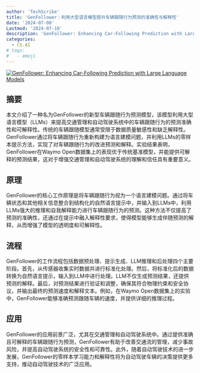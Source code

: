 ```yaml
---
author: 'TechScribe'
title: 'GenFollower：利用大型语言模型提升车辆跟随行为预测的准确性与解释性'
date: '2024-07-08'
Lastmod: '2024-07-10'
description: 'GenFollower: Enhancing Car-Following Prediction with Large Language Models'
categories:
  - CS.AI
# tags:
#   - emoji
---
```


[![GenFollower: Enhancing Car-Following Prediction with Large Language Models](https://arxiv-research-1301205113.cos.ap-guangzhou.myqcloud.com/images/2407.05611v1.pdf_0.jpg)](https://arxiv.org/abs/2407.05611v1)

## 摘要

本文介绍了一种名为GenFollower的新型车辆跟随行为预测模型，该模型利用大型语言模型（LLMs）来提高交通管理和自动驾驶系统中的车辆跟随行为的预测准确性和可解释性。传统的车辆跟随模型通常受限于数据质量敏感性和缺乏解释性。GenFollower通过将车辆跟随行为重新构建为语言建模问题，并利用LLMs的零样本提示方法，实现了对车辆跟随行为的改进预测和解释。实验结果表明，GenFollower在Waymo Open数据集上的表现优于传统基准模型，并能提供可解释的预测结果，这对于增强交通管理和自动驾驶系统的理解和信任具有重要意义。<!--more-->

## 原理

GenFollower的核心工作原理是将车辆跟随行为视为一个语言建模问题。通过将车辆状态和其他相关信息整合到结构化的自然语言提示中，并输入到LLMs中，利用LLMs强大的推理和自我解释能力进行车辆跟随行为的预测。这种方法不仅提高了预测的准确性，还通过在提示中融入解释性要求，使得模型能够生成伴随预测的解释，从而增强了模型的透明度和可解释性。

## 流程

GenFollower的工作流程包括数据预处理、提示生成、LLM推理和后处理四个主要阶段。首先，从传感器收集实时数据并进行标准化处理。然后，将标准化后的数据转换为自然语言提示，输入到LLM中进行处理。LLM不仅生成预测结果，还提供预测的解释。最后，对预测结果进行验证和调整，确保其符合物理约束和安全协议，并输出最终的预测速度和解释文本。例如，在Waymo Open数据集上的实验中，GenFollower能够准确预测跟随车辆的速度，并提供详细的推理过程。

## 应用

GenFollower的应用前景广泛，尤其在交通管理和自动驾驶系统中。通过提供准确且可解释的车辆跟随行为预测，GenFollower有助于改善交通流的管理，减少事故风险，并提高自动驾驶系统的安全性和可靠性。此外，随着自动驾驶技术的进一步发展，GenFollower的零样本学习能力和解释性将为自动驾驶车辆的决策提供更多支持，推动自动驾驶技术的广泛应用。